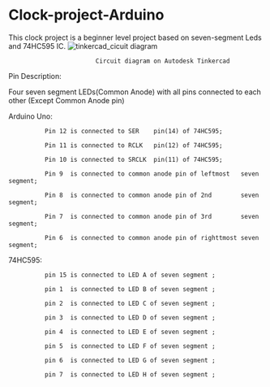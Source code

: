 # Clock-project-Arduino
This clock project is a beginner level project based on seven-segment Leds and 74HC595 IC. 
![tinkercad_cicuit diagram](https://user-images.githubusercontent.com/111372019/200158512-95cf5b98-1e00-4489-ac23-b1792b8b44d8.JPG)
                            
                            Circuit diagram on Autodesk Tinkercad
                            
 Pin Description:
 
 Four seven segment LEDs(Common Anode) with all pins connected to each other (Except Common Anode pin)
 
 Arduino Uno: 
              
              Pin 12 is connected to SER    pin(14) of 74HC595;
              
              Pin 11 is connected to RCLK   pin(12) of 74HC595;
              
              Pin 10 is connected to SRCLK  pin(11) of 74HC595;
              
              Pin 9  is connected to common anode pin of leftmost   seven segment;
              
              Pin 8  is connected to common anode pin of 2nd        seven segment;
              
              Pin 7  is connected to common anode pin of 3rd        seven segment;
              
              Pin 6  is connected to common anode pin of righttmost seven segment;
          
 74HC595:
              
              pin 15 is connected to LED A of seven segment ;
              
              pin 1  is connected to LED B of seven segment ; 
              
              pin 2  is connected to LED C of seven segment ;
              
              pin 3  is connected to LED D of seven segment ;
              
              pin 4  is connected to LED E of seven segment ;
              
              pin 5  is connected to LED F of seven segment ;
              
              pin 6  is connected to LED G of seven segment ;
              
              pin 7  is connected to LED H of seven segment ;
